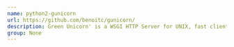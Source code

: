 ```yaml
---
name: python2-gunicorn
url: https://github.com/benoitc/gunicorn/
description: Green Unicorn' is a WSGI HTTP Server for UNIX, fast clients and sleepy applications.
group: None
---
```

